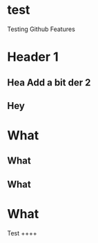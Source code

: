 # test

Testing Github Features

# Header 1

## Hea Add a bit der 2


Hey
---

What
====

What
----

What
----

What
====

Test
++++
